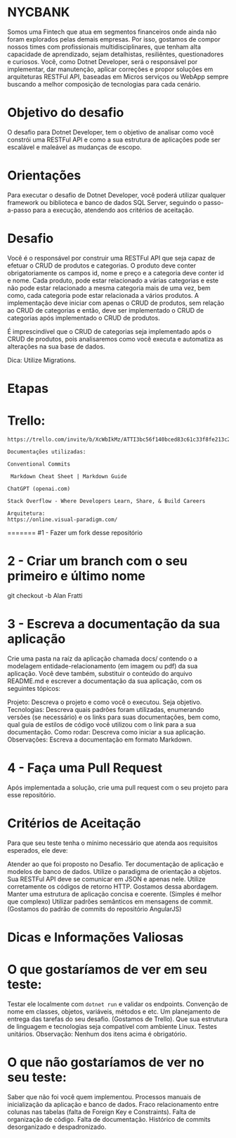 # NYCBANK

Somos uma Fintech que atua em segmentos financeiros onde ainda não foram explorados pelas demais empresas. Por isso, gostamos de compor nossos times com profissionais multidisciplinares, que tenham alta capacidade de aprendizado, sejam detalhistas, resiliêntes, questionadores e curiosos. Você, como Dotnet Developer, será o responsável por implementar, dar manutenção, aplicar correções e propor soluções em arquiteturas RESTFul API, baseadas em Micros serviços ou WebApp sempre buscando a melhor composição de tecnologias para cada cenário.

# Objetivo do desafio

O desafio para Dotnet Developer, tem o objetivo de analisar como você constrói uma RESTFul API e como a sua estrutura de aplicações pode ser escalável e maleável as mudanças de escopo.

# Orientações

Para executar o desafio de Dotnet Developer, você poderá utilizar qualquer framework ou biblioteca e banco de dados SQL Server, seguindo o passo-a-passo para a execução, atendendo aos critérios de aceitação.

# Desafio

Você é o responsável por construir uma RESTFul API que seja capaz de efetuar o CRUD de produtos e categorias. O produto deve conter obrigatoriamente os campos id, nome e preço e a categoria deve conter id e nome. Cada produto, pode estar relacionado a várias categorias e este não pode estar relacionado a mesma categoria mais de uma vez, bem como, cada categoria pode estar relacionada a vários produtos. A implementação deve iniciar com apenas o CRUD de produtos, sem relação ao CRUD de categorias e então, deve ser implementado o CRUD de categorias após implementado o CRUD de produtos.

É imprescindível que o CRUD de categorias seja implementado após o CRUD de produtos, pois analisaremos como você executa e automatiza as alterações na sua base de dados.

Dica: Utilize Migrations.

# Etapas


#	Trello:
	https://trello.com/invite/b/XcWbIkMz/ATTI3bc56f140bced83c61c33f8fe213c2beDE3B7A91/nycbank
	
	Documentações utilizadas:
	
	Conventional Commits
	
	 Markdown Cheat Sheet | Markdown Guide
	
	ChatGPT (openai.com)
	
	Stack Overflow - Where Developers Learn, Share, & Build Careers
	
	Arquitetura:
	https://online.visual-paradigm.com/
=======
#1 - Fazer um fork desse repositório

# 2 - Criar um branch com o seu primeiro e último nome
git checkout -b Alan Fratti

# 3 - Escreva a documentação da sua aplicação
Crie uma pasta na raíz da aplicação chamada docs/ contendo o a modelagem entidade-relacionamento (em imagem ou pdf) da sua aplicação. Você deve também, substituir o conteúdo do arquivo README.md e escrever a documentação da sua aplicação, com os seguintes tópicos:

Projeto: Descreva o projeto e como você o executou. Seja objetivo.
Tecnologias: Descreva quais padrões foram utilizadas, enumerando versões (se necessário) e os links para suas documentações, bem como, qual guia de estilos de código você utilizou com o link para a sua documentação.
Como rodar: Descreva como iniciar a sua aplicação.
Observações: Escreva a documentação em formato Markdown.

# 4 - Faça uma Pull Request
Após implementada a solução, crie uma pull request com o seu projeto para esse repositório.

# Critérios de Aceitação
Para que seu teste tenha o mínimo necessário que atenda aos requisitos esperados, ele deve:

Atender ao que foi proposto no Desafio.
Ter documentação de aplicação e modelos de banco de dados.
Utilize o paradigma de orientação a objetos.
Sua RESTFul API deve se comunicar em JSON e apenas nele.
Utilize corretamente os códigos de retorno HTTP. Gostamos dessa abordagem.
Manter uma estrutura de aplicação concisa e coerente. (Simples é melhor que complexo)
Utilizar padrões semânticos em mensagens de commit. (Gostamos do padrão de commits do repositório AngularJS)

# Dicas e Informações Valiosas

# O que gostaríamos de ver em seu teste:
Testar ele localmente com `dotnet run` e validar os endpoints.
Convenção de nome em classes, objetos, variáveis, métodos e etc.
Um planejamento de entrega das tarefas do seu desafio. (Gostamos de Trello).
Que sua estrutura de linguagem e tecnologias seja compatível com ambiente Linux.
Testes unitários.
Observação: Nenhum dos itens acima é obrigatório.

# O que não gostaríamos de ver no seu teste:
Saber que não foi você quem implementou.
Processos manuais de inicialização da aplicação e banco de dados.
Fraco relacionamento entre colunas nas tabelas (falta de Foreign Key e Constraints).
Falta de organização de código.
Falta de documentação.
Histórico de commits desorganizado e despadronizado.




